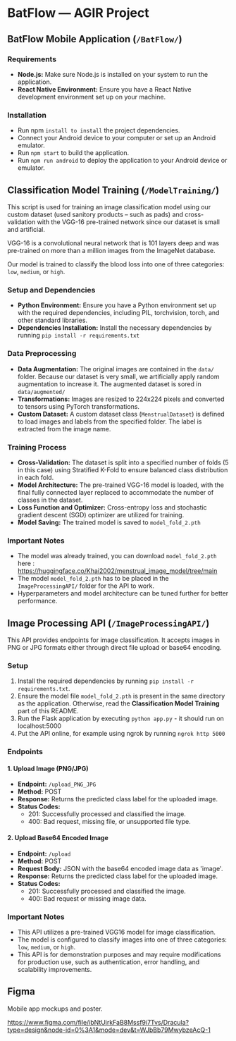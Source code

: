 # BatFlow — AGIR Project

## BatFlow Mobile Application (`/BatFlow/`)

### Requirements
- **Node.js:** Make sure Node.js is installed on your system to run the application.
- **React Native Environment:** Ensure you have a React Native development environment set up on your machine.

### Installation
- Run npm `install to install` the project dependencies.
- Connect your Android device to your computer or set up an Android emulator.
- Run `npm start` to build the application.
- Run `npm run android` to deploy the application to your Android device or emulator.


## Classification Model Training (`/ModelTraining/`)

This script is used for training an image classification model using our custom dataset (used sanitory products – such as pads) and cross-validation with the VGG-16 pre-trained network since our dataset is small and artificial. 

VGG-16 is a convolutional neural network that is 101 layers deep and was pre-trained on more than a million images from the ImageNet database.

Our model is trained to classify the blood loss into one of three categories: `low`, `medium`, or `high`.

### Setup and Dependencies
- **Python Environment:** Ensure you have a Python environment set up with the required dependencies, including PIL, torchvision, torch, and other standard libraries.
- **Dependencies Installation:** Install the necessary dependencies by running `pip install -r requirements.txt`

### Data Preprocessing

- **Data Augmentation:** The original images are contained in the `data/` folder. Because our dataset is very small, we artificially apply random augmentation to increase it. The augmented dataset is sored in `data/augmented/`
- **Transformations:** Images are resized to 224x224 pixels and converted to tensors using PyTorch transformations.
- **Custom Dataset:** A custom dataset class (`MenstrualDataset`) is defined to load images and labels from the specified folder. The label is extracted from the image name.

### Training Process

- **Cross-Validation:** The dataset is split into a specified number of folds (5 in this case) using Stratified K-Fold to ensure balanced class distribution in each fold.
- **Model Architecture:** The pre-trained VGG-16 model is loaded, with the final fully connected layer replaced to accommodate the number of classes in the dataset.
- **Loss Function and Optimizer:** Cross-entropy loss and stochastic gradient descent (SGD) optimizer are utilized for training.
- **Model Saving:** The trained model is saved to `model_fold_2.pth`

### Important Notes

- The model was already trained, you can download `model_fold_2.pth` here : https://huggingface.co/Khai2002/menstrual_image_model/tree/main
- The model `model_fold_2.pth` has to be placed in the `ImageProcessingAPI/` folder for the API to work.
- Hyperparameters and model architecture can be tuned further for better performance.

## Image Processing API (`/ImageProcessingAPI/`)

This API provides endpoints for image classification. 
It accepts images in PNG or JPG formats either through direct file upload or base64 encoding.

### Setup

1. Install the required dependencies by running `pip install -r requirements.txt`.
2. Ensure the model file `model_fold_2.pth` is present in the same directory as the application. Otherwise, read the **Classification Model Training** part of this README.
2. Run the Flask application by executing `python app.py` - it should run on localhost:5000
3. Put the API online, for example using ngrok by running `ngrok http 5000`

### Endpoints

#### 1. Upload Image (PNG/JPG)
- **Endpoint:** `/upload_PNG_JPG`
- **Method:** POST
- **Response:** Returns the predicted class label for the uploaded image.
- **Status Codes:**
  - 201: Successfully processed and classified the image.
  - 400: Bad request, missing file, or unsupported file type.

#### 2. Upload Base64 Encoded Image
- **Endpoint:** `/upload`
- **Method:** POST
- **Request Body:** JSON with the base64 encoded image data as 'image'.
- **Response:** Returns the predicted class label for the uploaded image.
- **Status Codes:**
  - 201: Successfully processed and classified the image.
  - 400: Bad request or missing image data.

### Important Notes

- This API utilizes a pre-trained VGG16 model for image classification.
- The model is configured to classify images into one of three categories: `low`, `medium`, or `high`.
- This API is for demonstration purposes and may require modifications for production use, such as authentication, error handling, and scalability improvements.

## Figma
Mobile app mockups and poster.

https://www.figma.com/file/ibNtUjrkFaB8Mssf9i7Tvs/Dracula?type=design&node-id=0%3A1&mode=dev&t=WJbBb79MwybzeAcQ-1
